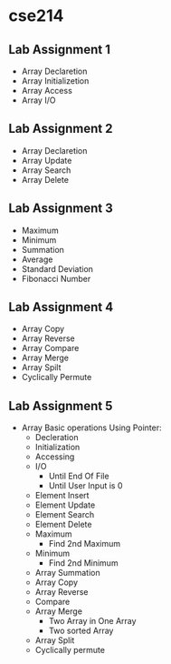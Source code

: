 # cse214
## Lab Assignment 1 

* Array Declaretion
* Array Initializetion
* Array Access
* Array I/O
## Lab Assignment 2

* Array Declaretion
* Array Update
* Array Search
* Array Delete
## Lab Assignment 3

* Maximum
* Minimum
* Summation
* Average
* Standard Deviation
* Fibonacci Number
## Lab Assignment 4

* Array Copy
* Array Reverse
* Array Compare
* Array Merge
* Array Spilt
* Cyclically Permute
## Lab Assignment 5

* Array Basic operations Using Pointer:
  * Decleration
  * Initialization
  * Accessing
  * I/O
    * Until End Of File
    * Until User Input is 0
  * Element Insert
  * Element Update
  * Element Search
  * Element Delete
  * Maximum
    * Find 2nd Maximum
  * Minimum
    * Find 2nd Minimum
  * Array Summation
  * Array Copy
  * Array Reverse
  * Compare
  * Array Merge
    * Two Array in One Array
    * Two sorted Array
  * Array Split
  * Cyclically permute
